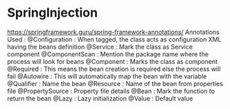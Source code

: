# SpringInjection
https://springframework.guru/spring-framework-annotations/
Annotations Used :
@Configuration : When tagged, the class acts as configuration XML having the beans definition
@Service : Mark the class as Service component
@ComponentScan : Mention the package name where the process will look for beans
@Component : Marks the class as component 
@Required : This means the bean creation is required else the process will fail
@Autowire : This will automatically map the bean with the variable
@Qualifier : Name the bean
@Resource : Name of the bean from properties file
@PropertySource : Property file details
@Bean : Mark the function to return the bean
@Lazy : Lazy initialization
@Value : Default value
